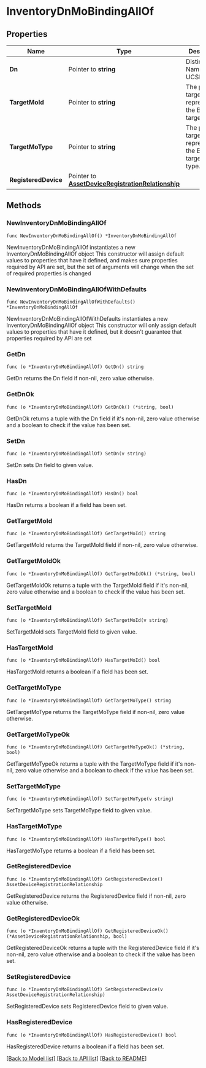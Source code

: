 # InventoryDnMoBindingAllOf

## Properties

Name | Type | Description | Notes
------------ | ------------- | ------------- | -------------
**Dn** | Pointer to **string** | Distinguished Name of the UCSM object. | [optional] [readonly] 
**TargetMoId** | Pointer to **string** | The property targetMoId represents the Binding target&#39;s MoId. | [optional] [readonly] 
**TargetMoType** | Pointer to **string** | The property targetMoType represents the Binding target&#39;s Mo type. | [optional] [readonly] 
**RegisteredDevice** | Pointer to [**AssetDeviceRegistrationRelationship**](asset.DeviceRegistration.Relationship.md) |  | [optional] 

## Methods

### NewInventoryDnMoBindingAllOf

`func NewInventoryDnMoBindingAllOf() *InventoryDnMoBindingAllOf`

NewInventoryDnMoBindingAllOf instantiates a new InventoryDnMoBindingAllOf object
This constructor will assign default values to properties that have it defined,
and makes sure properties required by API are set, but the set of arguments
will change when the set of required properties is changed

### NewInventoryDnMoBindingAllOfWithDefaults

`func NewInventoryDnMoBindingAllOfWithDefaults() *InventoryDnMoBindingAllOf`

NewInventoryDnMoBindingAllOfWithDefaults instantiates a new InventoryDnMoBindingAllOf object
This constructor will only assign default values to properties that have it defined,
but it doesn't guarantee that properties required by API are set

### GetDn

`func (o *InventoryDnMoBindingAllOf) GetDn() string`

GetDn returns the Dn field if non-nil, zero value otherwise.

### GetDnOk

`func (o *InventoryDnMoBindingAllOf) GetDnOk() (*string, bool)`

GetDnOk returns a tuple with the Dn field if it's non-nil, zero value otherwise
and a boolean to check if the value has been set.

### SetDn

`func (o *InventoryDnMoBindingAllOf) SetDn(v string)`

SetDn sets Dn field to given value.

### HasDn

`func (o *InventoryDnMoBindingAllOf) HasDn() bool`

HasDn returns a boolean if a field has been set.

### GetTargetMoId

`func (o *InventoryDnMoBindingAllOf) GetTargetMoId() string`

GetTargetMoId returns the TargetMoId field if non-nil, zero value otherwise.

### GetTargetMoIdOk

`func (o *InventoryDnMoBindingAllOf) GetTargetMoIdOk() (*string, bool)`

GetTargetMoIdOk returns a tuple with the TargetMoId field if it's non-nil, zero value otherwise
and a boolean to check if the value has been set.

### SetTargetMoId

`func (o *InventoryDnMoBindingAllOf) SetTargetMoId(v string)`

SetTargetMoId sets TargetMoId field to given value.

### HasTargetMoId

`func (o *InventoryDnMoBindingAllOf) HasTargetMoId() bool`

HasTargetMoId returns a boolean if a field has been set.

### GetTargetMoType

`func (o *InventoryDnMoBindingAllOf) GetTargetMoType() string`

GetTargetMoType returns the TargetMoType field if non-nil, zero value otherwise.

### GetTargetMoTypeOk

`func (o *InventoryDnMoBindingAllOf) GetTargetMoTypeOk() (*string, bool)`

GetTargetMoTypeOk returns a tuple with the TargetMoType field if it's non-nil, zero value otherwise
and a boolean to check if the value has been set.

### SetTargetMoType

`func (o *InventoryDnMoBindingAllOf) SetTargetMoType(v string)`

SetTargetMoType sets TargetMoType field to given value.

### HasTargetMoType

`func (o *InventoryDnMoBindingAllOf) HasTargetMoType() bool`

HasTargetMoType returns a boolean if a field has been set.

### GetRegisteredDevice

`func (o *InventoryDnMoBindingAllOf) GetRegisteredDevice() AssetDeviceRegistrationRelationship`

GetRegisteredDevice returns the RegisteredDevice field if non-nil, zero value otherwise.

### GetRegisteredDeviceOk

`func (o *InventoryDnMoBindingAllOf) GetRegisteredDeviceOk() (*AssetDeviceRegistrationRelationship, bool)`

GetRegisteredDeviceOk returns a tuple with the RegisteredDevice field if it's non-nil, zero value otherwise
and a boolean to check if the value has been set.

### SetRegisteredDevice

`func (o *InventoryDnMoBindingAllOf) SetRegisteredDevice(v AssetDeviceRegistrationRelationship)`

SetRegisteredDevice sets RegisteredDevice field to given value.

### HasRegisteredDevice

`func (o *InventoryDnMoBindingAllOf) HasRegisteredDevice() bool`

HasRegisteredDevice returns a boolean if a field has been set.


[[Back to Model list]](../README.md#documentation-for-models) [[Back to API list]](../README.md#documentation-for-api-endpoints) [[Back to README]](../README.md)


